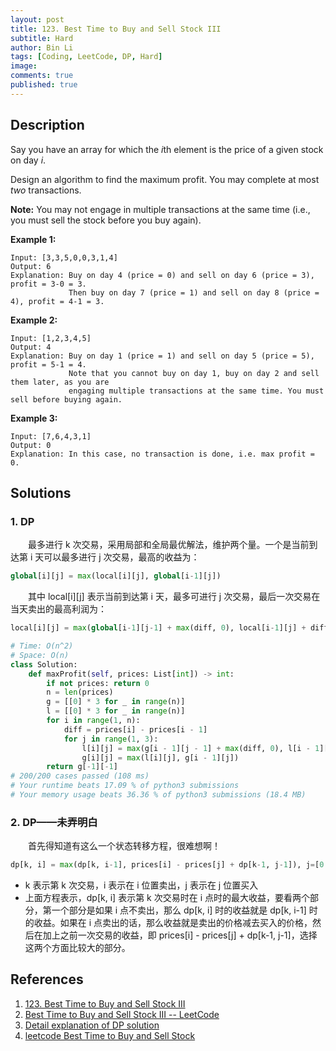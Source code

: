 ```yaml
---
layout: post
title: 123. Best Time to Buy and Sell Stock III
subtitle: Hard
author: Bin Li
tags: [Coding, LeetCode, DP, Hard]
image: 
comments: true
published: true
---
```


## Description

Say you have an array for which the *i*th element is the price of a given stock on day *i*.

Design an algorithm to find the maximum profit. You may complete at most *two* transactions.

**Note:** You may not engage in multiple transactions at the same time (i.e., you must sell the stock before you buy again).

**Example 1:**

```
Input: [3,3,5,0,0,3,1,4]
Output: 6
Explanation: Buy on day 4 (price = 0) and sell on day 6 (price = 3), profit = 3-0 = 3.
             Then buy on day 7 (price = 1) and sell on day 8 (price = 4), profit = 4-1 = 3.
```

**Example 2:**

```
Input: [1,2,3,4,5]
Output: 4
Explanation: Buy on day 1 (price = 1) and sell on day 5 (price = 5), profit = 5-1 = 4.
             Note that you cannot buy on day 1, buy on day 2 and sell them later, as you are
             engaging multiple transactions at the same time. You must sell before buying again.
```

**Example 3:**

```
Input: [7,6,4,3,1]
Output: 0
Explanation: In this case, no transaction is done, i.e. max profit = 0.
```


## Solutions
### 1. DP
　　最多进行 k 次交易，采用局部和全局最优解法，维护两个量。一个是当前到达第 i 天可以最多进行 j 次交易，最高的收益为：


```python
global[i][j] = max(local[i][j], global[i-1][j])
```

　　其中 local[i][j] 表示当前到达第 i 天，最多可进行 j 次交易，最后一次交易在当天卖出的最高利润为：

```python
local[i][j] = max(global[i-1][j-1] + max(diff, 0), local[i-1][j] + diff)
```


```python
# Time: O(n^2)
# Space: O(n)
class Solution:
    def maxProfit(self, prices: List[int]) -> int:
        if not prices: return 0
        n = len(prices)
        g = [[0] * 3 for _ in range(n)]
        l = [[0] * 3 for _ in range(n)]
        for i in range(1, n):
            diff = prices[i] - prices[i - 1]
            for j in range(1, 3):
                l[i][j] = max(g[i - 1][j - 1] + max(diff, 0), l[i - 1][j] + diff)
                g[i][j] = max(l[i][j], g[i - 1][j])
        return g[-1][-1]
# 200/200 cases passed (108 ms)
# Your runtime beats 17.09 % of python3 submissions
# Your memory usage beats 36.36 % of python3 submissions (18.4 MB)
```

### 2. DP——未弄明白
　　首先得知道有这么一个状态转移方程，很难想啊！

```python
dp[k, i] = max(dp[k, i-1], prices[i] - prices[j] + dp[k-1, j-1]), j=[0..i-1]
```

* k 表示第 k 次交易，i 表示在 i 位置卖出，j 表示在 j 位置买入
* 上面方程表示，dp[k, i] 表示第 k 次交易时在 i 点时的最大收益，要看两个部分，第一个部分是如果 i 点不卖出，那么 dp[k, i] 时的收益就是 dp[k, i-1] 时的收益。如果在 i 点卖出的话，那么收益就是卖出的价格减去买入的价格，然后在加上之前一次交易的收益，即 prices[i] - prices[j] + dp[k-1, j-1]，选择这两个方面比较大的部分。


## References
1. [123. Best Time to Buy and Sell Stock III](https://leetcode.com/problems/best-time-to-buy-and-sell-stock-iii)
2. [Best Time to Buy and Sell Stock III -- LeetCode](https://blog.csdn.net/linhuanmars/article/details/23236995)
3. [Detail explanation of DP solution](https://leetcode.com/problems/best-time-to-buy-and-sell-stock-iii/discuss/135704/Detail-explanation-of-DP-solution)
4. [leetcode Best Time to Buy and Sell Stock](https://www.hrwhisper.me/leetcode-best-time-to-buy-and-sell-stock-i-ii-iii-iv/)